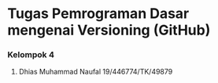 # Tugas Pemrograman Dasar mengenai Versioning (GitHub)
### Kelompok 4
1. Dhias Muhammad Naufal 19/446774/TK/49879
